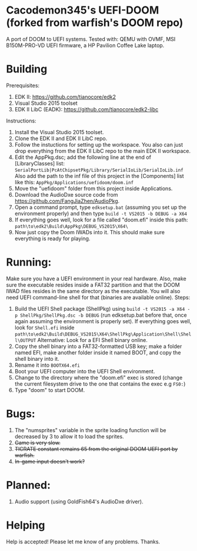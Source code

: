 # Cacodemon345's UEFI-DOOM (forked from warfish's DOOM repo)

A port of DOOM to UEFI systems.
Tested with: QEMU with OVMF, MSI B150M-PRO-VD UEFI firmware, a HP Pavilion Coffee Lake laptop.

# Building
Prerequisites:
1. EDK II: https://github.com/tianocore/edk2
2. Visual Studio 2015 toolset
3. EDK II LibC (EADK): https://github.com/tianocore/edk2-libc

Instructions:
1. Install the Visual Studio 2015 toolset.
2. Clone the EDK II and EDK II LibC repo.
3. Follow the instuctions for setting up the workspace. You also can just drop everything from the EDK II LibC repo to the main EDK II workspace.
4. Edit the AppPkg.dsc; add the following line at the end of [LibraryClasses] list:
	`SerialPortLib|PcAtChipsetPkg/Library/SerialIoLib/SerialIoLib.inf`
   Also add the path to the inf file of this project in the [Components] list like this:
	`AppPkg/Applications/uefidoom/doom.inf`
5. Move the "uefidoom" folder from this project inside Applications.
6. Download the AudioDxe source code from https://github.com/FangJiaZhen/AudioPkg.
7. Open a command prompt, type `edksetup.bat` (assuming you set up the environment properly) and then type `build -t VS2015 -b DEBUG -a X64`
8. If everything goes well, look for a file called "doom.efi" inside this path: 
`path\to\edk2\Build\AppPkg\DEBUG_VS2015\X64\`
9. Now just copy the Doom IWADs into it.
This should make sure everything is ready for playing.
# Running:
Make sure you have a UEFI environment in your real hardware. Also, make sure the executable resides inside a FAT32 partition and that the DOOM IWAD files resides in the same directory as the executable.
You will also need UEFI command-line shell for that (binaries are available online).
Steps:
1. Build the UEFI Shell package (ShellPkg) using `build -t VS2015 -a X64 -p ShellPkg/ShellPkg.dsc -b DEBUG` (run edksetup.bat before that, once again assuming the environment is properly set). If everything goes well, look for `Shell.efi` inside `path\to\edk2\Build\DEBUG_VS2015\X64\ShellPkg\Application\Shell\Shell\OUTPUT`
Alternative: Look for a EFI Shell binary online.
2. Copy the shell binary into a FAT32-formatted USB key; make a folder named EFI, make another folder inside it named BOOT,  and copy the shell binary into it.
3. Rename it into `BOOTX64.efi`
4. Boot your UEFI computer into the UEFI Shell environment.
5. Change to the directory where the "doom.efi" exec is stored (change the current filesystem drive to the one that contains the exec e.g `FS0:`)
6. Type "doom" to start DOOM.
# Bugs:
1. The "numsprites" variable in the sprite loading function will be decreased by 3 to allow it to load the sprites.
2. ~~Game is very slow.~~
3. ~~TICRATE constant remains 65 from the original DOOM UEFI port by warfish.~~
4. ~~In-game input doesn't work?~~
# Planned:
1. Audio support (using GoldFish64's AudioDxe driver).
# Helping
Help is accepted! Please let me know of any problems. Thanks.
